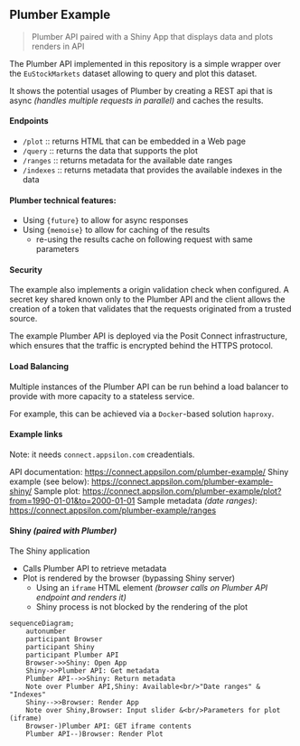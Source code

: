 ## Plumber Example

> Plumber API paired with a Shiny App that displays data and plots renders in API

The Plumber API implemented in this repository is a simple wrapper over the `EuStockMarkets` dataset allowing to query and plot this dataset.

It shows the potential usages of Plumber by creating a REST api that is async _(handles multiple requests in parallel)_ and caches the results.

#### Endpoints

  - `/plot` :: returns HTML that can be embedded in a Web page
  - `/query` :: returns the data that supports the plot
  - `/ranges` :: returns metadata for the available date ranges
  - `/indexes` :: returns metadata that provides the available indexes in the data

#### Plumber technical features:

- Using `{future}` to allow for async responses
- Using `{memoise}` to allow for caching of the results
  - re-using the results cache on following request with same parameters

#### Security

The example also implements a origin validation check when configured.
A secret key shared known only to the Plumber API and the client allows the creation of a token that validates that the requests originated from a trusted source.

The example Plumber API is deployed via the Posit Connect infrastructure, which ensures that the traffic is encrypted behind the HTTPS protocol.

#### Load Balancing

Multiple instances of the Plumber API can be run behind a load balancer to provide with more capacity to a stateless service.

For example, this can be achieved via a `Docker`-based solution `haproxy`.

#### Example links

Note: it needs `connect.appsilon.com` creadentials.

API documentation: https://connect.appsilon.com/plumber-example/
Shiny example (see below): https://connect.appsilon.com/plumber-example-shiny/
Sample plot: https://connect.appsilon.com/plumber-example/plot?from=1990-01-01&to=2000-01-01
Sample metadata _(date ranges)_: https://connect.appsilon.com/plumber-example/ranges

#### Shiny _(paired with Plumber)_

The Shiny application 

- Calls Plumber API to retrieve metadata
- Plot is rendered by the browser (bypassing Shiny server)
  - Using an `iframe` HTML element _(browser calls on Plumber API endpoint and renders it)_
  - Shiny process is not blocked by the rendering of the plot

```mermaid
sequenceDiagram;
    autonumber
    participant Browser
    participant Shiny
    participant Plumber API
    Browser->>Shiny: Open App
    Shiny->>Plumber API: Get metadata
    Plumber API-->>Shiny: Return metadata
    Note over Plumber API,Shiny: Available<br/>"Date ranges" & "Indexes"
    Shiny-->>Browser: Render App
    Note over Shiny,Browser: Input slider &<br/>Parameters for plot (iframe)
    Browser-)Plumber API: GET iframe contents
    Plumber API--)Browser: Render Plot
```


